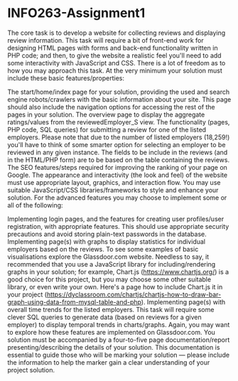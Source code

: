 # INFO263-Assignment1

The core task is to develop a website for collecting reviews and displaying review information. This task will require a bit of front-end work for designing HTML pages with forms and back-end functionality written in PHP code; and then, to give the website a realistic feel you'll need to add some interactivity with JavaScript and CSS. There is a lot of freedom as to how you may approach this task. At the very minimum your solution must include these basic features/properties:

The start/home/index page for your solution, providing the used and search engine robots/crawlers with the basic information about your site. This page should also include the navigation options for accessing the rest of the pages in your solution.
The overview page to display the aggregate ratings/values from the reviewedEmployer_S view.
The functionality (pages, PHP code, SQL queries) for submitting a review for one of the listed employers. Please note that due to the number of listed employers (18,259!) you'll have to think of some smarter option for selecting an employer to be reviewed in any given instance. The fields to be include in the reviews (and in the HTML/PHP form) are to be based on the table containing the reviews.
The SEO features/steps required for improving the ranking of your page on Google.
The appearance and interactivity (the look and feel) of the website must use appropriate layout, graphics, and interaction flow. You may use suitable JavaScript/CSS libraries/frameworks to style and enhance your solution.
For the advanced features you may choose to implement some or all of the following:

Implementing login pages, and the features for creating user profiles/user registration, with appropriate features. This should use appropriate security precautions and avoid storing plain-text passwords in the database.
Implementing page(s) with graphs to display statistics for individual employers based on the reviews. To see some examples of basic visualisations explore the Glassdoor.com website. Needless to say, it recommended that you use a JavaScript library for including/rendering graphs in your solution; for example, Chart.js (https://www.chartjs.org/) is a good choice for this project, but you may choose some other suitable library, or even write your own. Here's a page how to include Chart.js it in your project (https://dyclassroom.com/chartjs/chartjs-how-to-draw-bar-graph-using-data-from-mysql-table-and-php).
Implementing page(s) with overall time trends for the listed employers. This task will require some clever SQL queries to generate data (based on reviews for a given employer) to display temporal trends in charts/graphs. Again, you may want to explore how these features are implemented on Glassdoor.com.
You solution must be accompanied by a four-to-five page documentation/report presenting/describing the details of your solution. This documentation is essential to guide those who will be marking your solution — please include the information to help the marker gain a clear understanding of your project solution.
